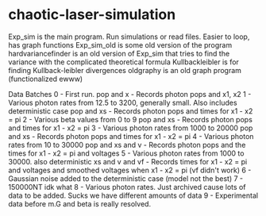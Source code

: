 # chaotic-laser-simulation

Exp_sim is the main program. Run simulations or read files. Easier to loop, has graph functions
Exp_sim_old is some old version of the program
hardvariancefinder is an old version of Exp_sim that tries to find the variance with the complicated theoretical formula
Kullbackleibler is for finding Kullback-leibler divergences
oldgraphy is an old graph program (functionalized ewww)

Data Batches
0 - First run.
	pop and x - Records photon pops and x1, x2
1 - Various photon rates from 12.5 to 3200, generally small. Also includes deterministic case
	pop and xs - Records photon pops and times for x1 - x2 = pi
2 - Various beta values from 0 to 9
	pop and xs - Records photon pops and times for x1 - x2 = pi
3 - Various photon rates from 1000 to 20000
	pop and xs - Records photon pops and times for x1 - x2 = pi
4 - Various photon rates from 10 to 30000
	pop and xs and v - Records photon pops and the times for x1 - x2 = pi and voltages
5 - Various photon rates from 1000 to 30000. also deterministic
	xs and v and vf - Records times for x1 - x2 = pi and voltages and smoothed voltages when x1 - x2 = pi (vf didn't work)
6 - Gaussian noise added to the deterministic case (model not the best)
7 - 150000NT idk what
8 - Various photon rates. Just archived cause lots of data to be added. Sucks we have different amounts of data
9 - Experimental data before m.G and beta is really resolved.
